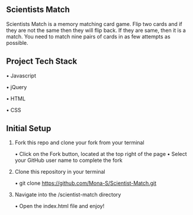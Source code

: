 Scientists Match
---------------------------------------------------------------------
Scientists Match is a memory matching card game. Flip two cards and if they are not the same then they will flip back. If they are same, then it is a match. You need to match nine pairs of cards in as few attempts as possible.

Project Tech Stack
------------------------------------------------------------------
•	Javascript

•	jQuery

•	HTML

•	CSS


Initial Setup
--------------------------------------------------------------------

1.	Fork this repo and clone your fork from your terminal

    •	Click on the Fork button, located at the top right of the page
    •	Select your GitHub user name to complete the fork

2.	Clone this repository in your terminal

    •	git clone https://github.com/Mona-S/Scientist-Match.git

3.	Navigate into the /scientist-match directory

    •	Open the index.html file and enjoy!

